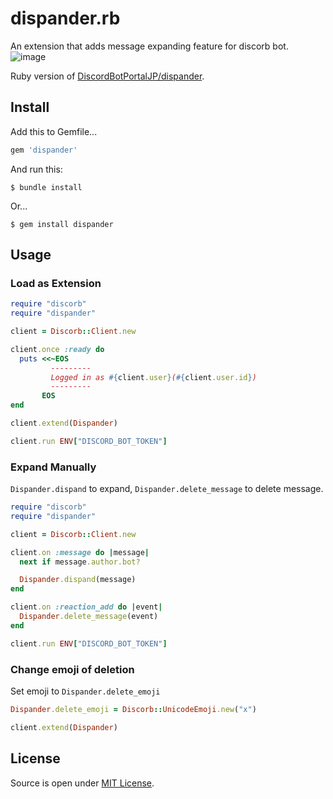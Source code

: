 # dispander.rb

An extension that adds message expanding feature for discorb bot.
![image](https://user-images.githubusercontent.com/59691627/131650571-ec50bf35-c971-4aeb-9a58-8fbf9b3e759b.png)

Ruby version of [DiscordBotPortalJP/dispander](https://github.com/DiscordBotPortalJP/dispander).

## Install

Add this to Gemfile...

```ruby
gem 'dispander'
```

And run this:

    $ bundle install

Or...

    $ gem install dispander

## Usage

### Load as Extension

```ruby
require "discorb"
require "dispander"

client = Discorb::Client.new

client.once :ready do
  puts <<~EOS
         ---------
         Logged in as #{client.user}(#{client.user.id})
         ---------
       EOS
end

client.extend(Dispander)

client.run ENV["DISCORD_BOT_TOKEN"]
```

### Expand Manually

`Dispander.dispand` to expand, `Dispander.delete_message` to delete message.

```ruby
require "discorb"
require "dispander"

client = Discorb::Client.new

client.on :message do |message|
  next if message.author.bot?

  Dispander.dispand(message)
end

client.on :reaction_add do |event|
  Dispander.delete_message(event)
end

client.run ENV["DISCORD_BOT_TOKEN"]
```

### Change emoji of deletion

Set emoji to `Dispander.delete_emoji`

```ruby
Dispander.delete_emoji = Discorb::UnicodeEmoji.new("x")

client.extend(Dispander)
```


## License

Source is open under [MIT License](https://opensource.org/licenses/MIT).
